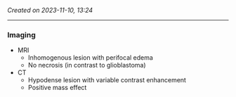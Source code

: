 *Created on 2023-11-10, 13:24* 

---

### Imaging
- MRI
    - Inhomogenous lesion with perifocal edema
    - No necrosis (in contrast to glioblastoma) 
- CT
    - Hypodense lesion with variable contrast enhancement
    - Positive mass effect

